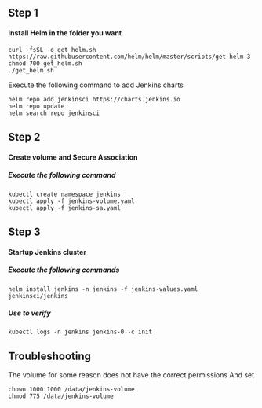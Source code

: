 ## Step 1
#### Install Helm in the folder you want
```shell
curl -fsSL -o get_helm.sh https://raw.githubusercontent.com/helm/helm/master/scripts/get-helm-3
chmod 700 get_helm.sh
./get_helm.sh
```
Execute the following command to add Jenkins charts
```shell
helm repo add jenkinsci https://charts.jenkins.io
helm repo update
helm search repo jenkinsci
```

## Step 2
#### Create volume and Secure Association

##### Execute the following command 
```shell
kubectl create namespace jenkins
kubectl apply -f jenkins-volume.yaml
kubectl apply -f jenkins-sa.yaml
```
## Step 3
#### Startup Jenkins cluster
##### Execute the following commands
```shell
helm install jenkins -n jenkins -f jenkins-values.yaml jenkinsci/jenkins
```
##### Use to verify
```shell
kubectl logs -n jenkins jenkins-0 -c init
```
## Troubleshooting
The volume for some reason does not have the correct permissions 
And set
```shell
chown 1000:1000 /data/jenkins-volume
chmod 775 /data/jenkins-volume
```
